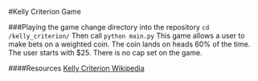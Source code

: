 #Kelly Criterion Game

###Playing the game
change directory into the repository
`cd /kelly_criterion/`
Then call `python main.py`
This game allows a user to make bets on a weighted coin.
The coin lands on heads 60% of the time.
The user starts with $25.
There is no cap set on the game.

####Resources
[Kelly Criterion Wikipedia](https://en.wikipedia.org/wiki/Kelly_criterion)
